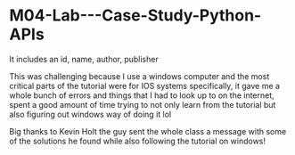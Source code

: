 # M04-Lab---Case-Study-Python-APIs
It includes an id, name, author, publisher

This was challenging because I use a windows computer and the most
critical parts of the tutorial were for IOS systems specifically,
it gave me a whole bunch of errors and things that I had to look up to 
on the internet, spent a good amount of time trying to not only learn from
the tutorial but also figuring out windows way of doing it lol

Big thanks to Kevin Holt the guy sent the whole class a message with 
some of the solutions he found while also following the tutorial on
windows!
